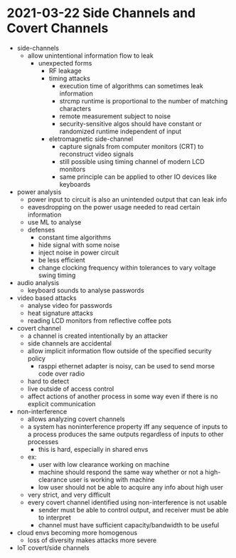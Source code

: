 # 2021-03-22 Side Channels and Covert Channels

* side-channels
  * allow unintentional information flow to leak
    * unexpected forms
      * RF leakage
      * timing attacks
        * execution  time of algorithms can sometimes leak information
        * strcmp runtime is proportional to the number of matching characters
        * remote measurement subject to noise
        * security-sensitive algos should have constant or randomized runtime independent of input
      * eletromagnetic side-channel
        * capture signals from computer monitors (CRT) to reconstruct video signals
        * still possible using timing channel of modern LCD monitors
        * same principle can be applied to other IO devices like keyboards
* power analysis
  * power input to circuit is also an unintended output that can leak info
  * eavesdropping on the power usage needed to read certain information
  * use ML to analyse 
  * defenses
    * constant time algorithms
    * hide signal with some noise
    * inject noise in power circuit
    * be less efficient
    * change clocking frequency within tolerances to vary voltage swing timing
* audio analysis
  * keyboard sounds to analyse passwords
* video based attacks
  * analyse video for passwords
  * heat signature attacks
  * reading LCD monitors from reflective coffee pots
* covert channel
  * a channel is created intentionally by an attacker
  * side channels are accidental
  * allow implicit information flow outside of the specified security policy
    * rasppi ethernet adapter is noisy, can be used to send morse code over radio
  * hard to detect
  * live outside of access control
  * affect actions of another process in some way even if there is no explicit communication
* non-interference
  * allows analyzing covert channels
  * a system has noninterference property iff any sequence of inputs to a process produces the same outputs regardless of inputs to other processes
    * this is hard, especially in shared envs
  * ex:
    * user with low clearance working on machine
    * machine should respond the same way whether or not a high-clearance user is working with machine
    * low user should not be able to acquire any info about high user
  * very strict, and very difficult
  * every covert channel identified using non-interference is not usable
    * sender must be able to control output, and receiver must be able to interpret
    * channel must have sufficient capacity/bandwidth to be useful
* cloud envs becoming more homogenous
  * loss of diversity makes attacks more severe 
* IoT covert/side channels